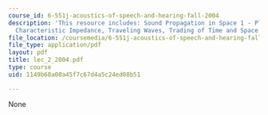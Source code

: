 ```yaml
---
course_id: 6-551j-acoustics-of-speech-and-hearing-fall-2004
description: 'This resource includes: Sound Propagation in Space 1 - Plane Waves,
  Characteristic Impedance, Traveling Waves, Trading of Time and Space'
file_location: /coursemedia/6-551j-acoustics-of-speech-and-hearing-fall-2004/1149b68a00a45f7c67d4a5c24ed08b51_lec_2_2004.pdf
file_type: application/pdf
layout: pdf
title: lec_2_2004.pdf
type: course
uid: 1149b68a00a45f7c67d4a5c24ed08b51

---
```

None